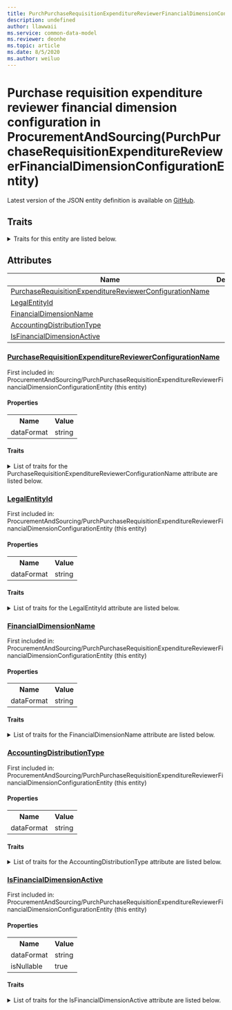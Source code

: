 ```yaml
---
title: PurchPurchaseRequisitionExpenditureReviewerFinancialDimensionConfigurationEntity in ProcurementAndSourcing - Common Data Model | Microsoft Docs
description: undefined
author: llawwaii
ms.service: common-data-model
ms.reviewer: deonhe
ms.topic: article
ms.date: 8/5/2020
ms.author: weiluo
---
```


# Purchase requisition expenditure reviewer financial dimension configuration in ProcurementAndSourcing(PurchPurchaseRequisitionExpenditureReviewerFinancialDimensionConfigurationEntity)

  
 Latest version of the JSON entity definition is available on <a href="https://github.com/Microsoft/CDM/tree/master/schemaDocuments/core/operationsCommon/Entities/SupplyChain/ProcurementAndSourcing/PurchPurchaseRequisitionExpenditureReviewerFinancialDimensionConfigurationEntity.cdm.json" target="_blank">GitHub</a>.  

## Traits

<details>
<summary>Traits for this entity are listed below.  
</summary>

**is.CDM.entityVersion**  
  <table><tr><th>Parameter</th><th>Value</th><th>Data type</th><th>Explanation</th></tr><tr><td>versionNumber</td><td>"1.0"</td><td>string</td><td>semantic version number of the entity</td></tr></table>

**is.application.releaseVersion**  
  <table><tr><th>Parameter</th><th>Value</th><th>Data type</th><th>Explanation</th></tr><tr><td>releaseVersion</td><td>"10.0.13.0"</td><td>string</td><td>semantic version number of the application introducing this entity</td></tr></table>

**is.localized.displayedAs**  
  Holds the list of language specific display text for an object.  <table><tr><th>Parameter</th><th>Value</th><th>Data type</th><th>Explanation</th></tr><tr><td>localizedDisplayText</td><td><table><tr><th>languageTag</th><th>displayText</th></tr><tr><td>en</td><td>Purchase requisition expenditure reviewer financial dimension configuration</td></tr></table></td><td>entity</td><td>a reference to the constant entity holding the list of localized text</td></tr></table>

</details>

## Attributes

|Name|Description|First Included in Instance|
|---|---|---|
|[PurchaseRequisitionExpenditureReviewerConfigurationName](#PurchaseRequisitionExpenditureReviewerConfigurationName)||<a href="PurchPurchaseRequisitionExpenditureReviewerFinancialDimensionConfigurationEntity.md" target="_blank">ProcurementAndSourcing/PurchPurchaseRequisitionExpenditureReviewerFinancialDimensionConfigurationEntity</a>|
|[LegalEntityId](#LegalEntityId)||<a href="PurchPurchaseRequisitionExpenditureReviewerFinancialDimensionConfigurationEntity.md" target="_blank">ProcurementAndSourcing/PurchPurchaseRequisitionExpenditureReviewerFinancialDimensionConfigurationEntity</a>|
|[FinancialDimensionName](#FinancialDimensionName)||<a href="PurchPurchaseRequisitionExpenditureReviewerFinancialDimensionConfigurationEntity.md" target="_blank">ProcurementAndSourcing/PurchPurchaseRequisitionExpenditureReviewerFinancialDimensionConfigurationEntity</a>|
|[AccountingDistributionType](#AccountingDistributionType)||<a href="PurchPurchaseRequisitionExpenditureReviewerFinancialDimensionConfigurationEntity.md" target="_blank">ProcurementAndSourcing/PurchPurchaseRequisitionExpenditureReviewerFinancialDimensionConfigurationEntity</a>|
|[IsFinancialDimensionActive](#IsFinancialDimensionActive)||<a href="PurchPurchaseRequisitionExpenditureReviewerFinancialDimensionConfigurationEntity.md" target="_blank">ProcurementAndSourcing/PurchPurchaseRequisitionExpenditureReviewerFinancialDimensionConfigurationEntity</a>|

### <a href=#PurchaseRequisitionExpenditureReviewerConfigurationName name="PurchaseRequisitionExpenditureReviewerConfigurationName">PurchaseRequisitionExpenditureReviewerConfigurationName</a>

First included in: ProcurementAndSourcing/PurchPurchaseRequisitionExpenditureReviewerFinancialDimensionConfigurationEntity (this entity)  

#### Properties

<table><tr><th>Name</th><th>Value</th></tr><tr><td>dataFormat</td><td>string</td></tr></table>

#### Traits

<details>
<summary>List of traits for the PurchaseRequisitionExpenditureReviewerConfigurationName attribute are listed below.</summary>

**is.dataFormat.character**  
**is.dataFormat.big**  
**is.dataFormat.array**  
**is.dataFormat.character**  
**is.dataFormat.array**  
</details>

### <a href=#LegalEntityId name="LegalEntityId">LegalEntityId</a>

First included in: ProcurementAndSourcing/PurchPurchaseRequisitionExpenditureReviewerFinancialDimensionConfigurationEntity (this entity)  

#### Properties

<table><tr><th>Name</th><th>Value</th></tr><tr><td>dataFormat</td><td>string</td></tr></table>

#### Traits

<details>
<summary>List of traits for the LegalEntityId attribute are listed below.</summary>

**is.dataFormat.character**  
**is.dataFormat.big**  
**is.dataFormat.array**  
**is.dataFormat.character**  
**is.dataFormat.array**  
</details>

### <a href=#FinancialDimensionName name="FinancialDimensionName">FinancialDimensionName</a>

First included in: ProcurementAndSourcing/PurchPurchaseRequisitionExpenditureReviewerFinancialDimensionConfigurationEntity (this entity)  

#### Properties

<table><tr><th>Name</th><th>Value</th></tr><tr><td>dataFormat</td><td>string</td></tr></table>

#### Traits

<details>
<summary>List of traits for the FinancialDimensionName attribute are listed below.</summary>

**is.dataFormat.character**  
**is.dataFormat.big**  
**is.dataFormat.array**  
**is.dataFormat.character**  
**is.dataFormat.array**  
</details>

### <a href=#AccountingDistributionType name="AccountingDistributionType">AccountingDistributionType</a>

First included in: ProcurementAndSourcing/PurchPurchaseRequisitionExpenditureReviewerFinancialDimensionConfigurationEntity (this entity)  

#### Properties

<table><tr><th>Name</th><th>Value</th></tr><tr><td>dataFormat</td><td>string</td></tr></table>

#### Traits

<details>
<summary>List of traits for the AccountingDistributionType attribute are listed below.</summary>

**is.dataFormat.character**  
**is.dataFormat.big**  
**is.dataFormat.array**  
**is.dataFormat.character**  
**is.dataFormat.array**  
</details>

### <a href=#IsFinancialDimensionActive name="IsFinancialDimensionActive">IsFinancialDimensionActive</a>

First included in: ProcurementAndSourcing/PurchPurchaseRequisitionExpenditureReviewerFinancialDimensionConfigurationEntity (this entity)  

#### Properties

<table><tr><th>Name</th><th>Value</th></tr><tr><td>dataFormat</td><td>string</td></tr><tr><td>isNullable</td><td>true</td></tr></table>

#### Traits

<details>
<summary>List of traits for the IsFinancialDimensionActive attribute are listed below.</summary>

**is.dataFormat.character**  
**is.dataFormat.big**  
**is.dataFormat.array**  
**is.nullable**  
The attribute value may be set to NULL.  

**is.dataFormat.character**  
**is.dataFormat.array**  
</details>
